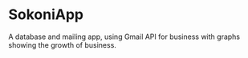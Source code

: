 # SokoniApp
A database and mailing app, using Gmail API for business with graphs showing the growth of business.

